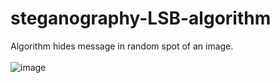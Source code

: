 # steganography-LSB-algorithm
Algorithm hides message in random spot of an image.
<br />
<br />
![image](https://user-images.githubusercontent.com/116706672/234423887-7e4ff77b-7244-44bc-be9f-aaae7057ce98.png)
